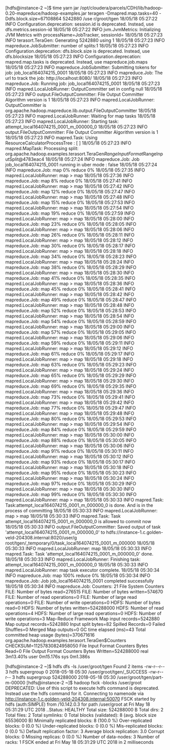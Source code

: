 [hdfs@instance-2 ~]$ time yarn jar /opt/cloudera/parcels/CDH/lib/hadoop-0.20-mapreduce/hadoop-examples.jar teragen -Dmapred.map.tasks=40 -Ddfs.block.size=67108864 5242880 /use
r/groot/tgen
18/05/18 05:27:22 INFO Configuration.deprecation: session.id is deprecated. Instead, use dfs.metrics.session-id
18/05/18 05:27:22 INFO jvm.JvmMetrics: Initializing JVM Metrics with processName=JobTracker, sessionId=
18/05/18 05:27:23 INFO terasort.TeraGen: Generating 5242880 using 1
18/05/18 05:27:23 INFO mapreduce.JobSubmitter: number of splits:1
18/05/18 05:27:23 INFO Configuration.deprecation: dfs.block.size is deprecated. Instead, use dfs.blocksize
18/05/18 05:27:23 INFO Configuration.deprecation: mapred.map.tasks is deprecated. Instead, use mapreduce.job.maps
18/05/18 05:27:23 INFO mapreduce.JobSubmitter: Submitting tokens for job: job_local164074215_0001
18/05/18 05:27:23 INFO mapreduce.Job: The url to track the job: http://localhost:8080/
18/05/18 05:27:23 INFO mapreduce.Job: Running job: job_local164074215_0001
18/05/18 05:27:23 INFO mapred.LocalJobRunner: OutputCommitter set in config null
18/05/18 05:27:23 INFO output.FileOutputCommitter: File Output Committer Algorithm version is 1
18/05/18 05:27:23 INFO mapred.LocalJobRunner: OutputCommitter is org.apache.hadoop.mapreduce.lib.output.FileOutputCommitter
18/05/18 05:27:23 INFO mapred.LocalJobRunner: Waiting for map tasks
18/05/18 05:27:23 INFO mapred.LocalJobRunner: Starting task: attempt_local164074215_0001_m_000000_0
18/05/18 05:27:23 INFO output.FileOutputCommitter: File Output Committer Algorithm version is 1
18/05/18 05:27:23 INFO mapred.Task:  Using ResourceCalculatorProcessTree : [ ]
18/05/18 05:27:23 INFO mapred.MapTask: Processing split: org.apache.hadoop.examples.terasort.TeraGen$RangeInputFormat$RangeInputSplit@4783eac4
18/05/18 05:27:24 INFO mapreduce.Job: Job job_local164074215_0001 running in uber mode : false
18/05/18 05:27:24 INFO mapreduce.Job:  map 0% reduce 0%
18/05/18 05:27:35 INFO mapred.LocalJobRunner: map > map
18/05/18 05:27:36 INFO mapreduce.Job:  map 8% reduce 0%
18/05/18 05:27:41 INFO mapred.LocalJobRunner: map > map
18/05/18 05:27:42 INFO mapreduce.Job:  map 12% reduce 0%
18/05/18 05:27:47 INFO mapred.LocalJobRunner: map > map
18/05/18 05:27:48 INFO mapreduce.Job:  map 15% reduce 0%
18/05/18 05:27:53 INFO mapred.LocalJobRunner: map > map
18/05/18 05:27:54 INFO mapreduce.Job:  map 19% reduce 0%
18/05/18 05:27:59 INFO mapred.LocalJobRunner: map > map
18/05/18 05:28:00 INFO mapreduce.Job:  map 23% reduce 0%
18/05/18 05:28:05 INFO mapred.LocalJobRunner: map > map
18/05/18 05:28:06 INFO mapreduce.Job:  map 26% reduce 0%
18/05/18 05:28:11 INFO mapred.LocalJobRunner: map > map
18/05/18 05:28:12 INFO mapreduce.Job:  map 30% reduce 0%
18/05/18 05:28:17 INFO mapred.LocalJobRunner: map > map
18/05/18 05:28:18 INFO mapreduce.Job:  map 34% reduce 0%
18/05/18 05:28:23 INFO mapred.LocalJobRunner: map > map
18/05/18 05:28:24 INFO mapreduce.Job:  map 38% reduce 0%
18/05/18 05:28:29 INFO mapred.LocalJobRunner: map > map
18/05/18 05:28:30 INFO mapreduce.Job:  map 41% reduce 0%
18/05/18 05:28:35 INFO mapred.LocalJobRunner: map > map
18/05/18 05:28:36 INFO mapreduce.Job:  map 45% reduce 0%
18/05/18 05:28:41 INFO mapred.LocalJobRunner: map > map
18/05/18 05:28:42 INFO mapreduce.Job:  map 49% reduce 0%
18/05/18 05:28:47 INFO mapred.LocalJobRunner: map > map
18/05/18 05:28:48 INFO mapreduce.Job:  map 52% reduce 0%
18/05/18 05:28:53 INFO mapred.LocalJobRunner: map > map
18/05/18 05:28:54 INFO mapreduce.Job:  map 54% reduce 0%
18/05/18 05:28:59 INFO mapred.LocalJobRunner: map > map
18/05/18 05:29:00 INFO mapreduce.Job:  map 57% reduce 0%
18/05/18 05:29:05 INFO mapred.LocalJobRunner: map > map
18/05/18 05:29:06 INFO mapreduce.Job:  map 59% reduce 0%
18/05/18 05:29:11 INFO mapred.LocalJobRunner: map > map
18/05/18 05:29:12 INFO mapreduce.Job:  map 61% reduce 0%
18/05/18 05:29:17 INFO mapred.LocalJobRunner: map > map
18/05/18 05:29:18 INFO mapreduce.Job:  map 63% reduce 0%
18/05/18 05:29:23 INFO mapred.LocalJobRunner: map > map
18/05/18 05:29:24 INFO mapreduce.Job:  map 65% reduce 0%
18/05/18 05:29:29 INFO mapred.LocalJobRunner: map > map
18/05/18 05:29:30 INFO mapreduce.Job:  map 69% reduce 0%
18/05/18 05:29:35 INFO mapred.LocalJobRunner: map > map
18/05/18 05:29:36 INFO mapreduce.Job:  map 73% reduce 0%
18/05/18 05:29:41 INFO mapred.LocalJobRunner: map > map
18/05/18 05:29:42 INFO mapreduce.Job:  map 77% reduce 0%
18/05/18 05:29:47 INFO mapred.LocalJobRunner: map > map
18/05/18 05:29:48 INFO mapreduce.Job:  map 80% reduce 0%
18/05/18 05:29:53 INFO mapred.LocalJobRunner: map > map
18/05/18 05:29:54 INFO mapreduce.Job:  map 84% reduce 0%
18/05/18 05:29:59 INFO mapred.LocalJobRunner: map > map
18/05/18 05:30:00 INFO mapreduce.Job:  map 88% reduce 0%
18/05/18 05:30:05 INFO mapred.LocalJobRunner: map > map
18/05/18 05:30:06 INFO mapreduce.Job:  map 91% reduce 0%
18/05/18 05:30:11 INFO mapred.LocalJobRunner: map > map
18/05/18 05:30:12 INFO mapreduce.Job:  map 93% reduce 0%
18/05/18 05:30:17 INFO mapred.LocalJobRunner: map > map
18/05/18 05:30:18 INFO mapreduce.Job:  map 95% reduce 0%
18/05/18 05:30:23 INFO mapred.LocalJobRunner: map > map
18/05/18 05:30:24 INFO mapreduce.Job:  map 97% reduce 0%
18/05/18 05:30:29 INFO mapred.LocalJobRunner: map > map
18/05/18 05:30:30 INFO mapreduce.Job:  map 99% reduce 0%
18/05/18 05:30:30 INFO mapred.LocalJobRunner: map > map
18/05/18 05:30:33 INFO mapred.Task: Task:attempt_local164074215_0001_m_000000_0 is done. And is in the process of committing
18/05/18 05:30:33 INFO mapred.LocalJobRunner: map > map
18/05/18 05:30:33 INFO mapred.Task: Task attempt_local164074215_0001_m_000000_0 is allowed to commit now
18/05/18 05:30:33 INFO output.FileOutputCommitter: Saved output of task 'attempt_local164074215_0001_m_000000_0' to hdfs://instance-1.c.golden-veld-204308.internal:8020/user/g
root/tgen/_temporary/0/task_local164074215_0001_m_000000
18/05/18 05:30:33 INFO mapred.LocalJobRunner: map
18/05/18 05:30:33 INFO mapred.Task: Task 'attempt_local164074215_0001_m_000000_0' done.
18/05/18 05:30:33 INFO mapred.LocalJobRunner: Finishing task: attempt_local164074215_0001_m_000000_0
18/05/18 05:30:33 INFO mapred.LocalJobRunner: map task executor complete.
18/05/18 05:30:34 INFO mapreduce.Job:  map 100% reduce 0%
18/05/18 05:30:34 INFO mapreduce.Job: Job job_local164074215_0001 completed successfully
18/05/18 05:30:34 INFO mapreduce.Job: Counters: 21
        File System Counters
                FILE: Number of bytes read=276515
                FILE: Number of bytes written=574670
                FILE: Number of read operations=0
                FILE: Number of large read operations=0
                FILE: Number of write operations=0
                HDFS: Number of bytes read=0
                HDFS: Number of bytes written=524288000
                HDFS: Number of read operations=4
                HDFS: Number of large read operations=0
                HDFS: Number of write operations=3
        Map-Reduce Framework
                Map input records=5242880
                Map output records=5242880
                Input split bytes=82
                Spilled Records=0
                Failed Shuffles=0
                Merged Map outputs=0
                GC time elapsed (ms)=43
                Total committed heap usage (bytes)=370671616
        org.apache.hadoop.examples.terasort.TeraGen$Counters
                CHECKSUM=11257830824958050
        File Input Format Counters 
                Bytes Read=0
        File Output Format Counters 
                Bytes Written=524288000
real    3m13.401s
user    0m15.176s
sys     0m1.386s



[hdfs@instance-2 ~]$ hdfs dfs -ls /user/groot/tgen
Found 2 items
-rw-r--r--   3 hdfs supergroup          0 2018-05-18 05:30 /user/groot/tgen/_SUCCESS
-rw-r--r--   3 hdfs supergroup  524288000 2018-05-18 05:30 /user/groot/tgen/part-m-00000
[hdfs@instance-2 ~]$ hadoop fsck -blocks /user/groot
DEPRECATED: Use of this script to execute hdfs command is deprecated.
Instead use the hdfs command for it.
Connecting to namenode via http://instance-1.c.golden-veld-204308.internal:50070
FSCK started by hdfs (auth:SIMPLE) from /10.142.0.3 for path /user/groot at Fri May 18 05:31:29 UTC 2018
..Status: HEALTHY
 Total size:    524288000 B
 Total dirs:    2
 Total files:   2
 Total symlinks:                0
 Total blocks (validated):      8 (avg. block size 65536000 B)
 Minimally replicated blocks:   8 (100.0 %)
 Over-replicated blocks:        0 (0.0 %)
 Under-replicated blocks:       0 (0.0 %)
 Mis-replicated blocks:         0 (0.0 %)
 Default replication factor:    3
 Average block replication:     3.0
 Corrupt blocks:                0
 Missing replicas:              0 (0.0 %)
 Number of data-nodes:          3
 Number of racks:               1
FSCK ended at Fri May 18 05:31:29 UTC 2018 in 2 milliseconds
